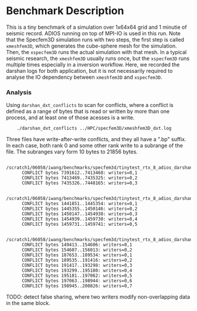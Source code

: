 # Benchmark Description
This is a tiny benchmark of a simulation over 1x64x64 grid and 1 minutie of seismic record. 
ADIOS running on top of MPI-IO is used in this run. 
Note that the Specfem3D simulation runs with two steps, the first step is called `xmeshfem3D`, which generates the cube-sphere mesh for the simulation.
Then, the `xspecfem3D` runs the actual simulation with that mesh. 
In a typical seismic research, the `xmeshfem3D` usually runs once, but the `xspecfem3D` runs multiple times especially in a inversion workflow.
Here, we recorded the darshan logs for both application, but it is not necessarily required to analyse the IO dependency between `xmeshfem3D` and `xspecfem3D`.

### Analysis

Using  `darshan_dxt_conflicts` to scan for conflicts, where a conflict is defined as a range of bytes that is read or written by more than one process, and at least one of those acesses is a write.

        ./darshan_dxt_conflicts ../HPC/specfem3D/xmeshfem3D_dxt.log
        
Three files have write-after-write conflicts, and they all have a ".bp" suffix. In each case, both rank 0 and some other rank write to a subrange of the file.  The subranges vary form 10 bytes to 21856 bytes.

        /scratch1/06058/iwang/benchmarks/specfem3d/tinytest_rtx_8_adios_darshan/DATABASES_MPI/boundary.bp
          CONFLICT bytes 7391612..7413468: writers=0,1
          CONFLICT bytes 7413469..7435325: writers=0,2
          CONFLICT bytes 7435326..7448165: writers=0,3
        
        /scratch1/06058/iwang/benchmarks/specfem3d/tinytest_rtx_8_adios_darshan/DATABASES_MPI/solver_data_mpi.bp
          CONFLICT bytes 1441851..1445354: writers=0,1
          CONFLICT bytes 1445355..1450146: writers=0,2
          CONFLICT bytes 1450147..1454938: writers=0,3
          CONFLICT bytes 1454939..1459730: writers=0,4
          CONFLICT bytes 1459731..1459741: writers=0,5
        
        /scratch1/06058/iwang/benchmarks/specfem3d/tinytest_rtx_8_adios_darshan/DATABASES_MPI/stacey.bp
          CONFLICT bytes 149413..154606: writers=0,1
          CONFLICT bytes 154607..156013: writers=0,2
          CONFLICT bytes 187653..189534: writers=0,1
          CONFLICT bytes 189535..191416: writers=0,2
          CONFLICT bytes 191417..193298: writers=0,3
          CONFLICT bytes 193299..195180: writers=0,4
          CONFLICT bytes 195181..197062: writers=0,5
          CONFLICT bytes 197063..198944: writers=0,6
          CONFLICT bytes 198945..200826: writers=0,7


TODO: detect false sharing, where two writers modify non-overlapping data in the same block.
